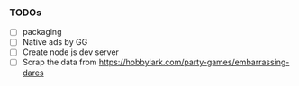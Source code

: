 ### TODOs

- [ ] packaging
- [ ] Native ads by GG
- [ ] Create node js dev server
- [ ] Scrap the data from https://hobbylark.com/party-games/embarrassing-dares
